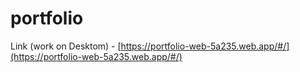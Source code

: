 # portfolio

Link (work on Desktom) - [https://portfolio-web-5a235.web.app/#/](https://portfolio-web-5a235.web.app/#/)
